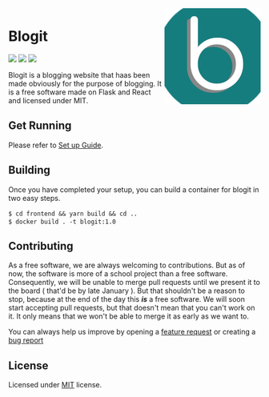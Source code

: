 <img src="frontend/public/logo192.png" align="right" />

# Blogit

[![](https://img.shields.io/badge/License-MIT-green)](LICENSE)
[![](https://img.shields.io/badge/Version-1.0.0--alpha-blue)](#blogit)
![](https://img.shields.io/badge/Development_status-alpha-red)

Blogit is a blogging website that haas been made obviously for the purpose of blogging. It is a free software made on Flask and React and licensed under MIT.

## Get Running

Please refer to [Set up Guide](https://codegods.github.io/blogit/set-up).

## Building

Once you have completed your setup, you can build a container for blogit in two easy steps.

    $ cd frontend && yarn build && cd ..
    $ docker build . -t blogit:1.0

## Contributing

As a free software, we are always welcoming to contributions.
But as of now, the software is more of a school project than a free software.
Consequently, we will be unable to merge pull requests until we present it to the board ( that'd be by late January ).
But that shouldn't be a reason to stop, because at the end of the day this ***is*** a free software.
We will soon start accepting pull requests, but that doesn't mean that you can't work on it.
It only means that we won't be able to merge it as early as we want to.

You can always help us improve by opening a [feature request](htps://github.com/codegods/blogit/issues/new?template=feature_request.md) or creating a [bug report](https://github.com/codegods/blogit/issues/new/choose)

## License

Licensed under [MIT](https://github.com/codegods/blogit/blob/master/LICENSE) license.